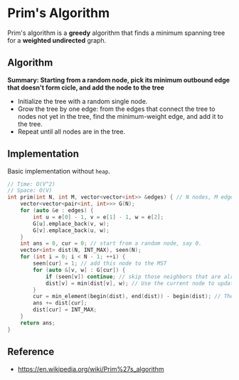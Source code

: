 # Prim's Algorithm

Prim's algorithm is a **greedy** algorithm that finds a minimum spanning tree for a **weighted undirected** graph.

## Algorithm

**Summary: Starting from a random node, pick its minimum outbound edge that doesn't form cicle, and add the node to the tree**

* Initialize the tree with a random single node.
* Grow the tree by one edge: from the edges that connect the tree to nodes not yet in the tree, find the minimum-weight edge, and add it to the tree.
* Repeat until all nodes are in the tree.

## Implementation

Basic implementation without `heap`.

```cpp
// Time: O(V^2)
// Space: O(V)
int prim(int N, int M, vector<vector<int>> &edges) { // N nodes, M edges. edges is an array of `<u, v, w>` where u, v are from and to nodes, w is the weight.
    vector<vector<pair<int, int>>> G(N);
    for (auto &e : edges) {
        int u = e[0] - 1, v = e[1] - 1, w = e[2];
        G[u].emplace_back(v, w);
        G[v].emplace_back(u, w);
    }
    int ans = 0, cur = 0; // start from a random node, say 0.
    vector<int> dist(N, INT_MAX), seen(N);
    for (int i = 0; i < N - 1; ++i) {
        seen[cur] = 1; // add this node to the MST
        for (auto &[v, w] : G[cur]) {
            if (seen[v]) continue; // skip those neighbors that are already in the tree
            dist[v] = min(dist[v], w); // Use the current node to update the distance of unvisited nodes.
        }
        cur = min_element(begin(dist), end(dist)) - begin(dist); // The node with the minimum distance is selected.
        ans += dist[cur];
        dist[cur] = INT_MAX;
    }
    return ans;
}
```

## Reference

* https://en.wikipedia.org/wiki/Prim%27s_algorithm